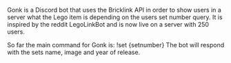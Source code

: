 Gonk is a Discord bot that uses the Bricklink API in order to show users in a server what the Lego item is depending on the users set number query. It is inspired by the reddit LegoLinkBot and is now live on a server with 250 users. 

So far the main command for Gonk is: !set {setnumber}
The bot will respond with the sets name, image and year of release.
